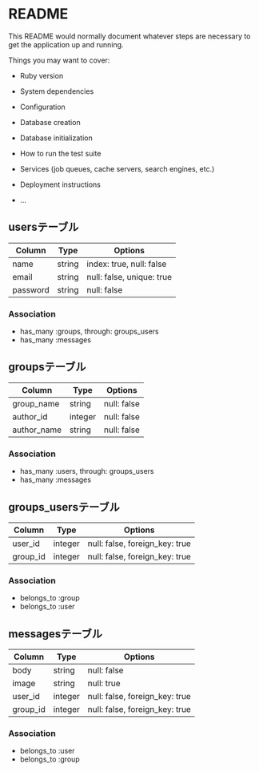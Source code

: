 # README

This README would normally document whatever steps are necessary to get the
application up and running.

Things you may want to cover:

* Ruby version

* System dependencies

* Configuration

* Database creation

* Database initialization

* How to run the test suite

* Services (job queues, cache servers, search engines, etc.)

* Deployment instructions

* ...

## usersテーブル
|Column|Type|Options|
|------|----|-------|
|name|string|index: true, null: false|
|email|string|null: false, unique: true|
|password|string|null: false|
### Association
- has_many :groups, through: groups_users
- has_many :messages

## groupsテーブル
|Column|Type|Options|
|------|----|-------|
|group_name|string|null: false|
|author_id|integer|null: false|
|author_name|string|null: false|
### Association
- has_many :users, through: groups_users
- has_many :messages

## groups_usersテーブル
|Column|Type|Options|
|------|----|-------|
|user_id|integer|null: false, foreign_key: true|
|group_id|integer|null: false, foreign_key: true|
### Association
- belongs_to :group
- belongs_to :user

## messagesテーブル
|Column|Type|Options|
|------|----|-------|
|body|string|null: false|
|image|string|null: true|
|user_id|integer|null: false, foreign_key: true|
|group_id|integer|null: false, foreign_key: true|
### Association
- belongs_to :user
- belongs_to :group
